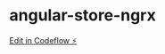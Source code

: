 # angular-store-ngrx

[Edit in Codeflow ⚡️](https://stackblitz.com/~/github.com/yuga-webbo/angular-store-ngrx)